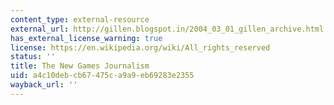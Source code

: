 ```yaml
---
content_type: external-resource
external_url: http://gillen.blogspot.in/2004_03_01_gillen_archive.html
has_external_license_warning: true
license: https://en.wikipedia.org/wiki/All_rights_reserved
status: ''
title: The New Games Journalism
uid: a4c10deb-cb67-475c-a9a9-eb69283e2355
wayback_url: ''
---
```


